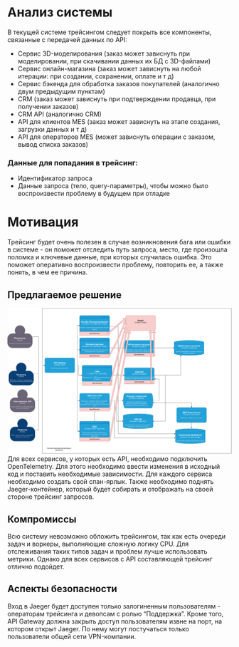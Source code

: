# Анализ системы

В текущей системе трейсингом следует покрыть все компоненты, связанные с передачей данных по API:

- Сервис 3D-моделирования (заказ может зависнуть при моделировании, при скачивании данных их БД с 3D-файлами)
- Сервис онлайн-магазина (заказ может зависнуть на любой итерации: при создании, сохранении, оплате и т д)
- Сервис бэкенда для обработка заказов покупателей (аналогично двум предыдущим пунктам)
- CRM (заказ может зависнуть при подтверждении продавца, при получении заказов)
- CRM API (аналогично CRM)
- API для клиентов MES (заказ может зависнуть на этапе создания, загрузки данных и т д)
- API для операторов MES (может зависнуть операции с заказом, вывод списка заказов)

### Данные для попадания в трейсинг:

- Идентификатор запроса
- Данные запроса (тело, query-параметры), чтобы можно было воспроизвести проблему в будущем при отладке

# Мотивация

Трейсинг будет очень полезен в случае возникновения бага или ошибки в системе - он поможет отследить путь запроса,
место, где произошла поломка и ключевые данные, при которых случилась ошибка. Это поможет оперативно воспроизвести
проблему, повторить ее, а также понять, в чем ее причина.

## Предлагаемое решение

![img.png](img.png)
Для всех сервисов, у которых есть API, необходимо подключить OpenTelemetry. Для этого необходимо ввести изменения в
исходный код и поставить необходимые зависимости. Для каждого сервиса необходимо создать свой спан-ярлык.
Также необходимо поднять Jaeger-контейнер, который будет собирать и отображать на своей стороне трейсинг запросов.

## Компромиссы

Всю систему невозможно обложить трейсингом, так как есть очереди задач и воркеры, выполняющие сложную логику CPU. Для
отслеживания таких типов задач и проблем лучше использовать метрики. Однако для всех сервисов с API составляющей
трейсинг отлично подойдет.

## Аспекты безопасности

Вход в Jaeger будет доступен только залогиненным пользователям - операторам трейсинга и девопсам с ролью “Поддержка”.
Кроме того, API Gateway должна закрыть доступ пользователям извне на порт, на котором открыт Jaeger. По нему могут
постучаться только пользователи общей сети VPN-компании.



